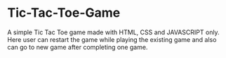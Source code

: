 # Tic-Tac-Toe-Game

A simple Tic Tac Toe game made with HTML, CSS and JAVASCRIPT only. Here user can restart the game while playing the existing game and also can go to new game after completing one game.
